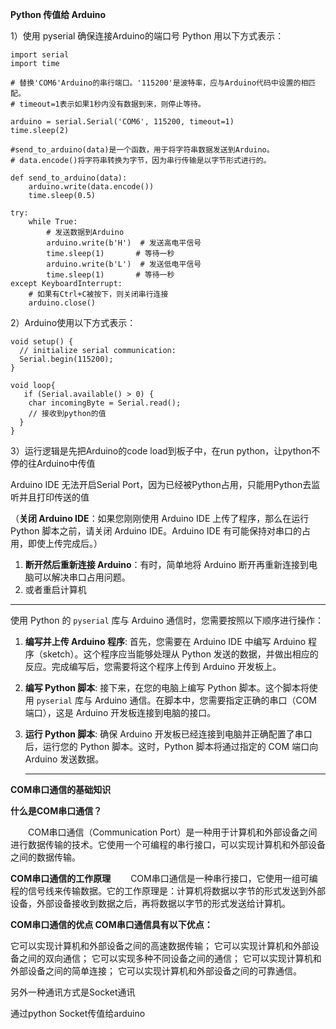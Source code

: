 **Python 传值给 Arduino**

1）使用 pyserial
确保连接Arduino的端口号
Python 用以下方式表示：

```
import serial
import time

# 替换'COM6'Arduino的串行端口。'115200'是波特率，应与Arduino代码中设置的相匹配。
# timeout=1表示如果1秒内没有数据到来，则停止等待。

arduino = serial.Serial('COM6', 115200, timeout=1)
time.sleep(2)  

#send_to_arduino(data)是一个函数，用于将字符串数据发送到Arduino。
# data.encode()将字符串转换为字节，因为串行传输是以字节形式进行的。

def send_to_arduino(data):
    arduino.write(data.encode())
    time.sleep(0.5)  

try:
    while True:
        # 发送数据到Arduino
        arduino.write(b'H')  # 发送高电平信号
        time.sleep(1)       # 等待一秒
        arduino.write(b'L')  # 发送低电平信号
        time.sleep(1)       # 等待一秒
except KeyboardInterrupt:
    # 如果有Ctrl+C被按下，则关闭串行连接
    arduino.close()
```

2）Arduino使用以下方式表示：

```
void setup() {
  // initialize serial communication:
  Serial.begin(115200);
}

void loop{
   if (Serial.available() > 0) {
    char incomingByte = Serial.read();
    // 接收到python的值
  }  
} 
```

3）运行逻辑是先把Arduino的code load到板子中，在run python，让python不停的往Arduino中传值

Arduino IDE 无法开启Serial Port，因为已经被Python占用，只能用Python去监听并且打印传送的值

（**关闭 Arduino IDE**：如果您刚刚使用 Arduino IDE 上传了程序，那么在运行 Python 脚本之前，请关闭 Arduino IDE。Arduino IDE 有可能保持对串口的占用，即使上传完成后。）

1. **断开然后重新连接 Arduino**：有时，简单地将 Arduino 断开再重新连接到电脑可以解决串口占用问题。
2. 或者重启计算机

-----------------------------------------

使用 Python 的 `pyserial` 库与 Arduino 通信时，您需要按照以下顺序进行操作：

1. **编写并上传 Arduino 程序**: 首先，您需要在 Arduino IDE 中编写 Arduino 程序（sketch）。这个程序应当能够处理从 Python 发送的数据，并做出相应的反应。完成编写后，您需要将这个程序上传到 Arduino 开发板上。

2. **编写 Python 脚本**: 接下来，在您的电脑上编写 Python 脚本。这个脚本将使用 `pyserial` 库与 Arduino 通信。在脚本中，您需要指定正确的串口（COM 端口），这是 Arduino 开发板连接到电脑的接口。

3. **运行 Python 脚本**: 确保 Arduino 开发板已经连接到电脑并正确配置了串口后，运行您的 Python 脚本。这时，Python 脚本将通过指定的 COM 端口向 Arduino 发送数据。
   
   ----------------------------------------
   
   
   
   

**COM串口通信的基础知识**

**什么是COM串口通信？**

  COM串口通信（Communication Port）是一种用于计算机和外部设备之间进行数据传输的技术。它使用一个可编程的串行接口，可以实现计算机和外部设备之间的数据传输。

**COM串口通信的工作原理**
  COM串口通信是一种串行接口，它使用一组可编程的信号线来传输数据。它的工作原理是：计算机将数据以字节的形式发送到外部设备，外部设备接收到数据之后，再将数据以字节的形式发送给计算机。



**COM串口通信的优点
COM串口通信具有以下优点：**

它可以实现计算机和外部设备之间的高速数据传输；
它可以实现计算机和外部设备之间的双向通信；
它可以实现多种不同设备之间的通信；
它可以实现计算机和外部设备之间的简单连接；
它可以实现计算机和外部设备之间的可靠通信。



另外一种通讯方式是Socket通讯

通过python Socket传值给arduino
